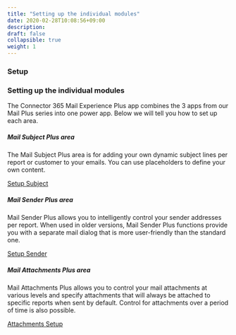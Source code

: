 ```yaml
---
title: "Setting up the individual modules"
date: 2020-02-28T10:08:56+09:00
description: 
draft: false
collapsible: true
weight: 1
---
```

### Setup

### Setting up the individual modules
The Connector 365 Mail Experience Plus app combines the 3 apps from our Mail Plus series into one power app. Below we will tell you how to set up each area. 


##### Mail Subject Plus area
The Mail Subject Plus area is for adding your own dynamic subject lines per report or customer to your emails. You can use placeholders to define your own content.

[Setup Subject](https://docs.belware.de/de-de/apps/mail-subject-plus/first-steps/setup/)


##### Mail Sender Plus area
Mail Sender Plus allows you to intelligently control your sender addresses per report. When used in older versions, Mail Sender Plus functions provide you with a separate mail dialog that is more user-friendly than the standard one.

[Setup Sender](https://docs.belware.de/en-us/apps/mail-sender-plus/first-steps/setup/)


##### Mail Attachments Plus area
Mail Attachments Plus allows you to control your mail attachments at various levels and specify attachments that will always be attached to specific reports when sent by default. Control for attachments over a period of time is also possible.

[Attachments Setup](https://docs.belware.de/de-de/apps/mail-attachments-plus/first-steps/setup/)
